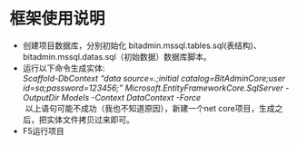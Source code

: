 # 框架使用说明

* 创建项目数据库，分别初始化 bitadmin.mssql.tables.sql(表结构)、bitadmin.mssql.datas.sql（初始数据）数据库脚本。
* 运行以下命令生成实体:<br>
  *Scaffold-DbContext “data source=.;initial catalog=BitAdminCore;user id=sa;password=123456;” Microsoft.EntityFrameworkCore.SqlServer -OutputDir Models -Context DataContext -Force*<br>
  以上语句可能不成功（我也不知道原因），新建一个net core项目，生成之后，把实体文件拷贝过来即可。
* F5运行项目
